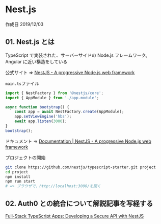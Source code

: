 # Nest.js

作成日 2019/12/03

## 01. Nest.js とは

TypeScript で実装された、サーバーサイドの Node.js フレームワーク。Angular に近い構造をしている

公式サイト => [NestJS \- A progressive Node\.js web framework](https://nestjs.com/)

`main.ts`ファイル

```typescript
import { NestFactory } from '@nestjs/core';
import { AppModule } from './app.module';

async function bootstrap() {
    const app = await NestFactory.create(AppModule);
    app.setViewEngine('hbs');
    await app.listen(3000);
}
bootstrap();
```

ドキュメント => [Documentation \| NestJS \- A progressive Node\.js web framework](https://docs.nestjs.com/)

プロジェクトの開始

```bash
git clone https://github.com/nestjs/typescript-starter.git project
cd project
npm install
npm run start
# => ブラウザで、http://localhost:3000/を開く
```

## 02. Auth0 との統合について解説記事を写経する

[Full\-Stack TypeScript Apps: Developing a Secure API with NestJS](https://auth0.com/blog/authors/dan-arias/)
